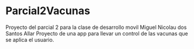 # Parcial2Vacunas
 Proyecto del parcial 2 para la clase de desarrollo movil
 Miguel Nicolau dos Santos Allar
 Proyecto de una app para llevar un control de las vacunas que se aplica el usuario.
 

